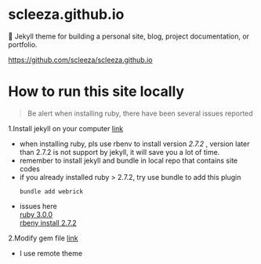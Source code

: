 # scleeza.github.io
:triangular_ruler: Jekyll theme for building a personal site, blog, project documentation, or portfolio.

https://github.com/scleeza/scleeza.github.io

# How to run this site locally
> Be alert when installing ruby, there have been several issues reported

1.Install jekyll on your computer [link](https://jekyllrb.com/docs/installation/macos/)
 * when installing ruby, pls use rbenv to install version _2.7.2_ , 
 version later than 2.7.2 is not support by jekyll, it will save you a lot of time.
 * remember to install jekyll and bundle in local repo that contains site codes
 * if you already installed ruby > 2.7.2, try use bundle to add this plugin
    ```console
    bundle add webrick
    ```
 * issues here\
    [ruby 3.0.0](https://github.com/github/pages-gem/issues/752) \
    [rbeny install 2.7.2](https://github.com/rbenv/ruby-build/issues/1483) 
    
2.Modify gem file [link](https://docs.github.com/en/github/working-with-github-pages/testing-your-github-pages-site-locally-with-jekyll)
 * I use remote theme
